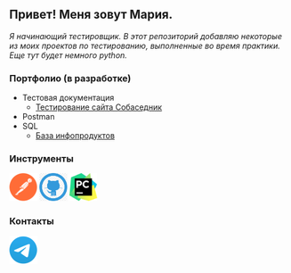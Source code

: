 ## Привет! Меня зовут Мария.
_Я начинающий тестировщик.
В этот репозиторий добавляю некоторые из моих проектов по тестированию, выполненные во время практики.
Еще тут будет немного python._ 

### Портфолио (в разработке)
- Тестовая документация
  * [Тестирование сайта Собаседник](https://docs.google.com/spreadsheets/d/1RVEp7daCXG1Ftfxz9ZJGGZutczYXvrca/edit?usp=drive_link&ouid=104390707361906419962&rtpof=true&sd=true/)
  <!-- * [Тест-кейсы](https://) -->
   <!--* [Чек-листы](https://) -->
   <!--* [Баг-репорты](https://) -->
   <!--* [Майнд-карты](https://) -->
- Postman 
   <!--* [API Работа в России](https://) -->
- SQL
   * [База инфопродуктов](https://github.com/MashaBurger/MashaBurger/tree/main/SQL)

### Инструменты
 [<img src="https://github.com/MashaBurger/MashaBurger/blob/main/images/Postman.png" alt="Postman" width="50" height="50" />](https://www.postman.com/)
 [<img src="https://github.com/MashaBurger/MashaBurger/blob/main/images/GitHub.png" alt="GitHub" width="50" height="50" />](https://github.com/)
 [<img src="https://github.com/MashaBurger/MashaBurger/blob/main/images/PyCharm.png" alt="PyCharm" width="50" height="50" />](https://www.jetbrains.com/pycharm/)
 
### Контакты
[<img src="https://github.com/MashaBurger/MashaBurger/blob/main/images/TG.png" alt="TG" width="50" height="50" />](https://t.me/Maria_Tyun/)

